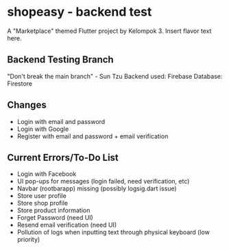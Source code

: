 # shopeasy - backend test

A "Marketplace" themed Flutter project by Kelompok 3. Insert flavor text here.

## Backend Testing Branch

"Don't break the main branch" - Sun Tzu
Backend used: Firebase
Database: Firestore

## Changes
- Login with email and password
- Login with Google
- Register with email and password + email verification

## Current Errors/To-Do List

- Login with Facebook
- UI pop-ups for messages (login failed, need verification, etc) 
- Navbar (rootbarapp) missing (possibly logsig.dart issue)
- Store user profile
- Store shop profile
- Store product information
- Forget Password (need UI)
- Resend email verification (need UI)
- Pollution of logs when inputting text through physical keyboard (low priority)